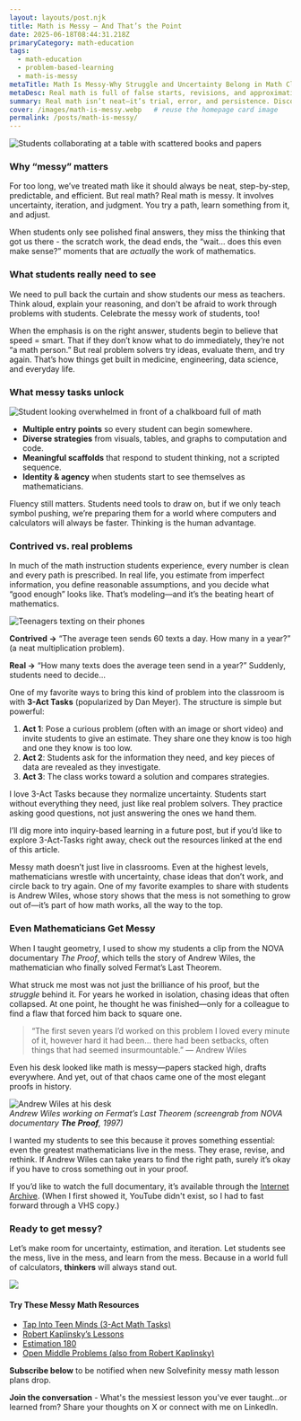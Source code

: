 ```yaml
---
layout: layouts/post.njk
title: Math is Messy — And That’s the Point
date: 2025-06-18T08:44:31.218Z
primaryCategory: math-education
tags:
  - math-education
  - problem-based-learning
  - math-is-messy
metaTitle: Math Is Messy-Why Struggle and Uncertainty Belong in Math Class
metaDesc: Real math is full of false starts, revisions, and approximations. Learn why embracing the mess builds student agency, problem-solving skills, and confidence.
summary: Real math isn’t neat—it’s trial, error, and persistence. Discover why showing students the messy side of problem-solving helps them see themselves as mathematicians.
cover: /images/math-is-messy.webp   # reuse the homepage card image
permalink: /posts/math-is-messy/
---
```


  <div class="featured-image">
    <img src="/images/math-is-messy.webp" alt="Students collaborating at a table with scattered books and papers">
  </div>
  <div>
    <h3>Why “messy” matters</h3>
    <p>For too long, we’ve treated math like it should always be neat, step-by-step, predictable, and efficient. But real math? Real math is messy. It involves uncertainty, iteration, and judgment. You try a path, learn something from it, and adjust.</p>
    <p>When students only see polished final answers, they miss the thinking that got us there - the scratch work, the dead ends, the “wait… does this even make sense?” moments that are <em>actually</em> the work of mathematics.  </p>
</div>

### What students really need to see

We need to pull back the curtain and show students our mess as teachers. Think aloud, explain your reasoning, and don't be afraid to work through problems with students. Celebrate the messy work of students, too! 

When the emphasis is on the right answer, students begin to believe that speed = smart. That if they don’t know what to do immediately, they’re not “a math person.” But real problem solvers try ideas, evaluate them, and try again. That’s how things get built in medicine, engineering, data science, and everyday life.

<h3>What messy tasks unlock</h3>

<img src="/images/blog/overwhelmed-student.webp"
     alt="Student looking overwhelmed in front of a chalkboard full of math"
     class="img-wide-right">

<ul>
  <li><strong>Multiple entry points</strong> so every student can begin somewhere.</li>
  <li><strong>Diverse strategies</strong> from visuals, tables, and graphs to computation and code.</li>
  <li><strong>Meaningful scaffolds</strong> that respond to student thinking, not a scripted sequence.</li>
  <li><strong>Identity & agency</strong> when students start to see themselves as mathematicians.</li>
</ul>

<p>Fluency still matters. Students need tools to draw on, but if we only teach symbol pushing, we’re preparing them for a world where computers and calculators will always be faster. Thinking is the human advantage.</p>

### Contrived vs. real problems

In much of the math instruction students experience, every number is clean and every path is prescribed. In real life, you estimate from imperfect information, you define reasonable assumptions, and you decide what “good enough” looks like. That’s modeling—and it’s the beating heart of mathematics. 

<div class="split">
  <div class="media">
    <img src="/images/blog/teens-texting.webp" alt="Teenagers texting on their phones">
  </div>
  <div>
    <p><strong>Contrived →</strong> “The average teen sends 60 texts a day. How many in a year?” (a neat multiplication problem).</p>
    <p><strong>Real →</strong> “How many texts does the average teen send in a year?” Suddenly, students need to decide...</p>
  </div>
</div>  

One of my favorite ways to bring this kind of problem into the classroom is with **3-Act Tasks** (popularized by Dan Meyer). The structure is simple but powerful:  

1. **Act 1**: Pose a curious problem (often with an image or short video) and invite students to give an estimate. They share one they know is too high and one they know is too low.  
2. **Act 2**: Students ask for the information they need, and key pieces of data are revealed as they investigate.  
3. **Act 3**: The class works toward a solution and compares strategies.  

I love 3-Act Tasks because they normalize uncertainty. Students start without everything they need, just like real problem solvers. They practice asking good questions, not just answering the ones we hand them.  

I’ll dig more into inquiry-based learning in a future post, but if you’d like to explore 3-Act-Tasks right away, check out the resources linked at the end of this article.

Messy math doesn’t just live in classrooms. Even at the highest levels, mathematicians wrestle with uncertainty, chase ideas that don’t work, and circle back to try again. One of my favorite examples to share with students is Andrew Wiles, whose story shows that the mess is not something to grow out of—it’s part of how math works, all the way to the top.

### Even Mathematicians Get Messy

When I taught geometry, I used to show my students a clip from the NOVA documentary *The Proof*, which tells the story of Andrew Wiles, the mathematician who finally solved Fermat’s Last Theorem.

What struck me most was not just the brilliance of his proof, but the *struggle* behind it. For years he worked in isolation, chasing ideas that often collapsed. At one point, he thought he was finished—only for a colleague to find a flaw that forced him back to square one. 

> “The first seven years I’d worked on this problem I loved every minute of it, however hard it had been… there had been setbacks, often things that had seemed insurmountable.” — Andrew Wiles

Even his desk looked like math is messy—papers stacked high, drafts everywhere. And yet, out of that chaos came one of the most elegant proofs in history.

![Andrew Wiles at his desk](/images/blog/andrew-wiles-nova.webp)  
*Andrew Wiles working on Fermat’s Last Theorem (screengrab from NOVA documentary **The Proof**, 1997)*

I wanted my students to see this because it proves something essential: even the greatest mathematicians live in the mess. They erase, revise, and rethink. If Andrew Wiles can take years to find the right path, surely it’s okay if you have to cross something out in your proof. 

If you’d like to watch the full documentary, it’s available through the [Internet Archive](https://archive.org/details/NOVATheProof). (When I first showed it, YouTube didn't exist, so I had to fast forward through a VHS copy.)


### Ready to get messy?

Let’s make room for uncertainty, estimation, and iteration. Let students see the mess, live in the mess, and learn from the mess. Because in a world full of calculators, <strong>thinkers</strong> will always stand out.

<img src="/images/blog/math-is-messy-paper.webp"
     class="img-left">

<h4><strong>Try These Messy Math Resources</strong></h4>
<ul>
  <li><a href="https://tapintoteenminds.com/3act-math/" target="_blank" rel="noopener">Tap Into Teen Minds (3-Act Math Tasks)</a></li>
  <li><a href="https://robertkaplinsky.com/lessons/" target="_blank" rel="noopener">Robert Kaplinsky’s Lessons</a></li>
  <li><a href="https://estimation180.com/lessons/" target="_blank" rel="noopener">Estimation 180</a></li>
  <li><a href="https://www.openmiddle.com/" target="_blank" rel="noopener">Open Middle Problems (also from Robert Kaplinsky)</a></li>
</ul>

<strong>Subscribe below</strong> to be notified when new Solvefinity messy math lesson plans drop.

<strong>Join the conversation</strong> - What's the messiest lesson you've ever taught...or learned from? Share your thoughts on X or connect with me on LinkedIn.
